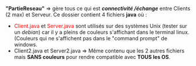 **"PartieReseau"** => gère tous ce qui est ***connectivité /échange*** entre Clients (2 max) et Serveur.
Ce dossier contient 4 fichiers **java** où :
- <span style="color:red">Client.java</span> et <span style="color:red">Server.java</span> sont utilisés sur des systèmes Unix (tester sur un *debian*) car il y a pleins de couleurs s'affichant dans le terminal linux. (Couleurs qui ne s'affichent pas dans le "command prompt" de windows.
- Client2.java et Server2.java => Même contenu que les 2 autres fichiers mais **SANS couleurs** pour rendre compatible avec **TOUS les OS**.
